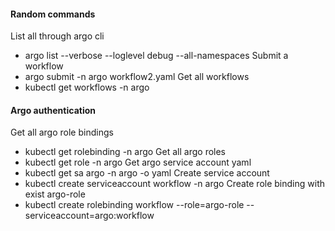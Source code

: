 #### Random commands
List all through argo cli
* argo list --verbose --loglevel debug --all-namespaces
Submit a workflow
* argo submit -n argo workflow2.yaml
Get all workflows
* kubectl get workflows -n argo

#### Argo authentication 
Get all argo role bindings 
* kubectl get rolebinding  -n argo
Get all argo roles
* kubectl get role  -n argo
Get argo service account yaml
* kubectl get sa argo -n argo -o yaml
Create service account
* kubectl create serviceaccount workflow -n argo
Create role binding with exist argo-role
* kubectl create rolebinding workflow --role=argo-role --serviceaccount=argo:workflow

